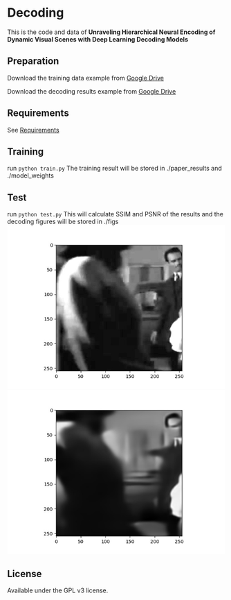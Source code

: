 # Decoding
This is the code and data of **Unraveling Hierarchical Neural Encoding of Dynamic Visual Scenes with Deep Learning Decoding Models**

## Preparation
Download the training data example from [Google Drive](https://drive.google.com/drive/folders/1SAaq6XAOt6bayl_9PdR7vdASDFMliyYN?usp=drive_link)

Download the decoding results example from [Google Drive](https://drive.google.com/drive/folders/1s0Vel6n6PJmwbdu53JFcM1JWO6zOxWce?usp=drive_link)

## Requirements
See [Requirements](requirements.txt)

## Training 
run
`python train.py`
The training result will be stored in ./paper_results and ./model_weights

## Test
run
`python test.py`
This will calculate SSIM and PSNR of the results and the decoding figures will be stored in ./figs
![origin Figure](./figs/origin_VISp_0.jpg)
![Decoding Figure](./figs/result_VISp_0.jpg)

## License
Available under the GPL v3 license. 
